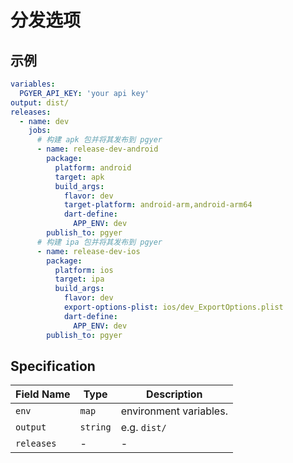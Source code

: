 # 分发选项

## 示例

```yaml
variables:
  PGYER_API_KEY: 'your api key'
output: dist/
releases:
  - name: dev
    jobs:
      # 构建 apk 包并将其发布到 pgyer
      - name: release-dev-android
        package:
          platform: android
          target: apk
          build_args:
            flavor: dev
            target-platform: android-arm,android-arm64
            dart-define:
              APP_ENV: dev
        publish_to: pgyer
      # 构建 ipa 包并将其发布到 pgyer
      - name: release-dev-ios
        package:
          platform: ios
          target: ipa
          build_args:
            flavor: dev
            export-options-plist: ios/dev_ExportOptions.plist
            dart-define:
              APP_ENV: dev
        publish_to: pgyer
```

## Specification

| Field Name | Type     | Description            |
| ---------- | -------- | ---------------------- |
| `env`      | `map`    | environment variables. |
| `output`   | `string` | e.g. `dist/`           |
| `releases` | -        | -                      |
